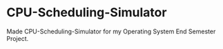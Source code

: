 # CPU-Scheduling-Simulator
Made CPU-Scheduling-Simulator for my Operating System End Semester Project.
